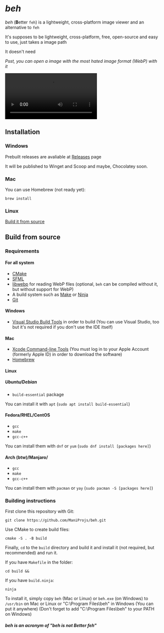 # _beh_

_beh_ (**B**etter `feh`) is a lightweight, cross-platform image viewer and an alternative to `feh`

It's supposes to be lightweight, cross-platform, free, open-source and easy to use, just takes a image path

It doesn't need 

_Psst, you can open a image with the most hated image format (WebP) with it_

![A preview](beh_preview.mp4)

## Installation

### Windows

Prebuilt releases are avaliable at [Releases](https://github.com/ManiProjs/beh/releases) page

It will be published to Winget and Scoop and maybe, Chocolatey soon.

### Mac

You can use Homebrew (not ready yet):

```shell
brew install
```

### Linux

[Build it from source](#build-from-source)

## Build from source

### Requirements

#### For all system

- [CMake](https://cmake.org/download)
- [SFML](https://sfml-dev.org)
- [libwebp](https://developers.google.com/speed/webp/download) for reading WebP files (optional, `beh` can be compiled without it, but without support for WebP)
- A build system such as [Make](http://www.gnu.org/software/make/) or [Ninja](https://ninja-build.org/)
- [Git](https://git-scm.com)

#### Windows

- [Visual Studio Build Tools](https://aka.ms/vs/17/release/vs_BuildTools.exe) in order to build (You can use Visual Studio, too but it's not required if you don't use the IDE itself)

#### Mac

- [Xcode Command-line Tools](https://developer.apple.com/download/all/?q=Command%20Line%20Tools%20for%20Xcode) (You must log in to your Apple Account (formerly Apple ID) in order to download the software)
- [Homebrew](https://brew.sh)

#### Linux

##### Ubuntu/Debian

- `build-essential` package

You can install it with `apt` (`sudo apt install build-essential`)

#### Fedora/RHEL/CentOS

- `gcc`
- `make`
- `gcc-c++`

You can install them with `dnf` or `yum` (`sudo dnf install [packages here]`)

#### Arch (btw)/Manjaro/

- `gcc`
- `make`
- `gcc-c++`

You can install them with `pacman` or `yay` (`sudo pacman -S [packages here]`)

### Building instructions

First clone this repository with Git:

```shell
git clone https://github.com/ManiProjs/beh.git
```

Use CMake to create build files:

```shell
cmake -S . -B build
```

Finally, `cd` to the `build` directory and build it and install it (not required, but recommended) and run it.

If you have `Makefile` in the folder:

```shell
cd build &&
```

If you have `build.ninja`:

```shell
ninja
```

To install it, simply copy `beh` (Mac or Linux) or `beh.exe` (on Windows) to `/usr/bin` on Mac or Linux or "C:\Program Files\beh" in Windows (You can put it anywhere) (Don't forget to add "C:\Program Files\beh" to your PATH on Windows)

##### _beh_ is an acronym of "beh is not Better feh"
